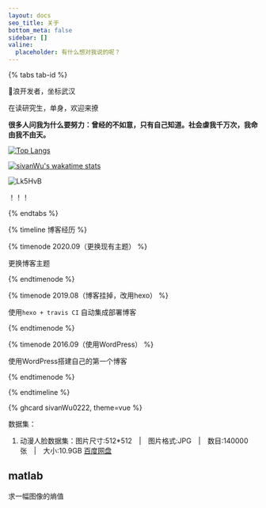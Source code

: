 ```yaml
---
layout: docs
seo_title: 关于
bottom_meta: false
sidebar: []
valine:
  placeholder: 有什么想对我说的呢？
---
```


{% tabs tab-id %}

<!-- tab 自我介绍 -->

🐶浪开发者，坐标武汉

在读研究生，单身，欢迎来撩

**很多人问我为什么要努力：曾经的不如意，只有自己知道。社会虐我千万次，我命由我不由天。**

[![Top Langs](https://github-readme-stats.vercel.app/api/top-langs/?username=sivanWu0222&hide=javascript,html,css&theme=tokyonight)](https://github.com/anuraghazra/github-readme-stats)

[![sivanWu's wakatime stats](https://github-readme-stats.vercel.app/api/wakatime?username=yirufeng)](https://github.com/anuraghazra/github-readme-stats)

![Lk5HvB](https://cdn.jsdelivr.net/gh/sivanWu0222/ImageHosting@master/uPic/Lk5HvB.png)
<!-- endtab -->

<!-- tab 其他 -->

！！！

<!-- endtab -->

{% endtabs %}


{% timeline 博客经历 %}

{% timenode 2020.09（更换现有主题） %}

更换博客主题

{% endtimenode %}


{% timenode 2019.08（博客挂掉，改用hexo） %}

使用`hexo + travis CI` 自动集成部署博客

{% endtimenode %}


{% timenode 2016.09（使用WordPress） %}

使用WordPress搭建自己的第一个博客

{% endtimenode %}




{% endtimeline %}

{% ghcard sivanWu0222, theme=vue %}



数据集：
1. 动漫人脸数据集：图片尺寸:512*512 | 图片格式:JPG | 数目:140000张 | 大小:10.9GB [百度网盘](http://www.seeprettyface.com/images/dataset/anime.jpg)




## matlab
求一幅图像的熵值